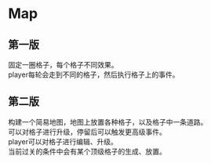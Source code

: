 # Map

## 第一版
固定一圈格子，每个格子不同效果。  
player每轮会走到不同的格子，然后执行格子上的事件。  

## 第二版
构建一个简易地图，地图上放置各种格子，以及格子中一条道路。  
可以对格子进行升级，停留后可以触发更高级事件。  
player可以对格子进行编辑、升级。  
当前过关的条件中会有某个顶级格子的生成、放置。

